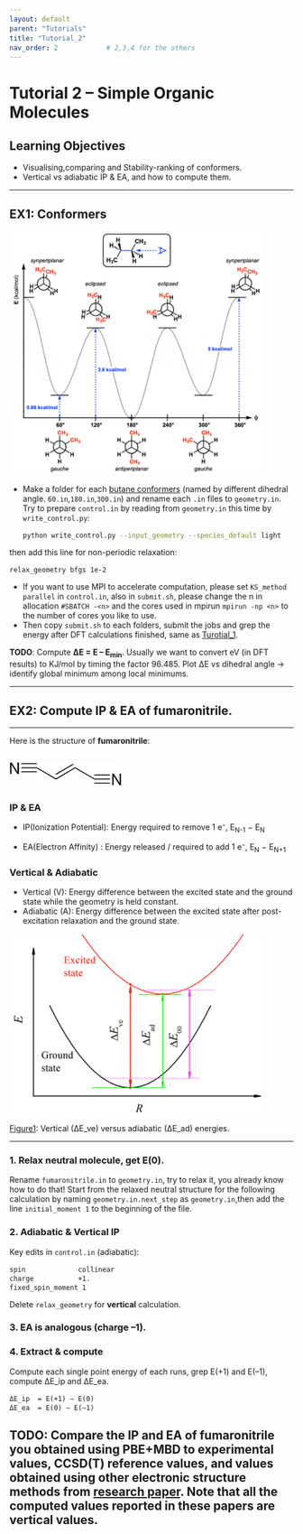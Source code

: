 ```yaml
---
layout: default
parent: "Tutorials"
title: "Tutorial_2"
nav_order: 2            # 2,3,4 for the others
---
```


# Tutorial 2 – Simple Organic Molecules

## Learning Objectives
- Visualising,comparing and Stability-ranking of conformers. 
- Vertical vs adiabatic IP & EA, and how to compute them. 

---

## EX1: Conformers

<img src="../../images/butane.png"
     alt="butane"
     width="450">

- Make a folder for each [butane conformers](https://www.masterorganicchemistry.com/2020/05/29/newman-projection-of-butane-and-gauche-conformation/) (named by different dihedral angle. `60.in`,`180.in`,`300.in`) and rename each `.in` files to `geometry.in`. Try to prepare `control.in` by reading from `geometry.in` this time by `write_control.py`:

  ```bash
  python write_control.py --input_geometry --species_default light 
  ```
then add this line for non-periodic relaxation:
```text
relax_geometry bfgs 1e-2
```
- If you want to use MPI to accelerate computation, please set 
`KS_method parallel` in `control.in`, also in `submit.sh`, please change the n in allocation `#SBATCH -<n>` and the cores used in mpirun `mpirun -np <n>` to the number of cores you like to use.
- Then copy `submit.sh` to each folders, submit the jobs and grep the energy after DFT calculations finished, same as [Turotial_1](../Tutorial_2/).

**TODO**: Compute **ΔE = E – E<sub>min</sub>**. Usually we want to convert eV (in DFT results) to KJ/mol by timing the factor 96.485. Plot ΔE vs dihedral angle → identify global minimum among local minimums.

---


## EX2:  Compute IP & EA of fumaronitrile.

---
Here is the structure of **fumaronitrile**: 

<img src="../../images/fumaronitrile.PNG"
     alt="fumaronitrile"
     width="200">
---

###  IP & EA
- IP(Ionization Potential):  Energy required to remove 1 e⁻, E<sub>N-1</sub> − E<sub>N</sub>

- EA(Electron Affinity) : Energy released / required to add 1 e⁻, E<sub>N</sub> − E<sub>N+1</sub>


### Vertical & Adiabatic
- Vertical (V): Energy difference between the excited state and the ground state while the geometry is held constant.
- Adiabatic (A): Energy difference between the excited state after post-excitation relaxation and the ground state. 

<img src="../../images/vertical_adiabatic.PNG"
     alt="vertical_adiabatic plot"
     width="450">

[Figure1](https://pubs.acs.org/doi/10.1021/jp501974p): Vertical (∆E_ve) versus adiabatic (∆E_ad) energies. 

---

### 1.  Relax neutral molecule, get E(0).
Rename `fumaronitrile.in` to `geometry.in`, try to relax it, you already know how to do that! Start from the relaxed neutral structure for the following calculation by naming `geometry.in.next_step` as `geometry.in`,then add the line `initial_moment 1` to the beginning of the file.

### 2.  Adiabatic & Vertical **IP**

Key edits in `control.in` (adiabatic):

```
spin             collinear
charge           +1.
fixed_spin_moment 1

```
Delete `relax_geometry` for **vertical** calculation.

### 3.  **EA** is analogous (charge –1).

### 4.  Extract & compute
Compute each single point energy of each runs, grep E(+1) and E(–1), compute ΔE_ip and ΔE_ea.
```
ΔE_ip  = E(+1) – E(0)
ΔE_ea  = E(0) – E(–1)
```
**TODO**: Compare the IP and EA of fumaronitrile you obtained using PBE+MBD to experimental values, CCSD(T) reference values, and values obtained using
other electronic structure methods from [research paper](https://pubs.acs.org/doi/10.1021/acs.jctc.5b00875). Note that all the computed values reported in these papers are vertical values.
---
